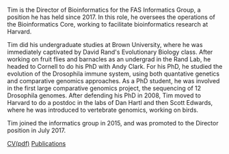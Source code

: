 Tim is the Director of Bioinformatics for the FAS Informatics Group, a position he has held since 2017. In this role, he oversees the operations of the Bioinformatics Core, working to facilitate bioinformatics research at Harvard. 

Tim did his undergraduate studies at Brown University, where he was immediately captivated by David Rand's Evolutionary Biology class. After working on fruit flies and barnacles as an undergrad in the Rand Lab, he headed to Cornell to do his PhD with Andy Clark. For his PhD, he studied the evolution of the Drosophila immune system, using both quantative genetics and comparative genomics approaches. As a PhD student, he was involved in the first large comparative genomics project, the sequencing of 12 Drosophila genomes. After defending his PhD in 2008, Tim moved to Harvard to do a postdoc in the labs of Dan Hartl and then Scott Edwards, where he was introduced to vertebrate genomics, working on birds. 

Tim joined the informatics group in 2015, and was promoted to the Director position in July 2017.

[CV(pdf)](../assets/files/Sackton-CV-current.pdf)
[Publications](https://scholar.google.com/citations?hl=en&user=u8RfnXoAAAAJ&view_op=list_works&sortby=pubdate)